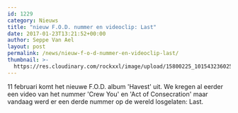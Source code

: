 ```yaml
---
id: 1229
category: Nieuws
title: "nieuw F.O.D. nummer en videoclip: Last"
date: 2017-01-23T13:21:52+00:00
author: Seppe Van Ael
layout: post
permalink: /news/nieuw-f-o-d-nummer-en-videoclip-last/
thumbnail: >-
  https://res.cloudinary.com/rockxxl/image/upload/15800225_10154323602502775_6539605626749727418_o.jpg
---
```

11 februari komt het nieuwe F.O.D. album 'Havest' uit. We kregen al eerder een video van het nummer 'Crew You' en 'Act of Consecration' maar vandaag werd er een derde nummer op de wereld losgelaten: Last.
